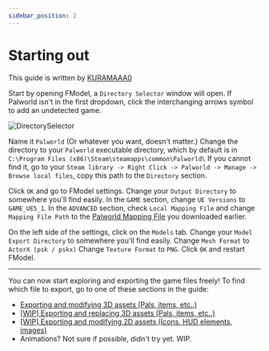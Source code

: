 ```yaml
---
sidebar_position: 2
---
```


# Starting out

This guide is written by [KURAMAAA0](https://github.com/KURAMAAA0/PalModding)

Start by opening FModel, a `Directory Selector` window will open.
If Palworld isn't in the first dropdown, click the interchanging arrows symbol to add an undetected game.

![DirectorySelector](./assets/dirselector.png)

Name it `Palworld` (Or whatever you want, doesn't matter.)
Change the directory to your `Palworld` executable directory, which by default is in `C:\Program Files (x86)\Steam\steamapps\common\Palworld\`
If you cannot find it, go to your `Steam library -> Right Click -> Palworld -> Manage -> Browse local files`, copy this path to the `Directory` section.

Click `OK` and go to FModel settings.
Change your `Output Directory` to somewhere you'll find easily.
In the `GAME` section, change `UE Versions` to `GAME_UE5_1`.
In the `ADVANCED` section, check `Local Mapping File` and change `Mapping File Path` to the [Palworld Mapping File](https://github.com/KURAMAAA0/PalModding/raw/main/Assset%20Swap%20Guide/Mappings.usmap) you downloaded earlier.

On the left side of the settings, click on the `Models` tab.
Change your `Model Export Directory` to somewhere you'll find easily.
Change `Mesh Format` to `ActorX (psk / pskx)`
Change `Texture Format` to `PNG`.
Click `OK` and restart FModel.

---

You can now start exploring and exporting the game files freely!
To find which file to export, go to one of these sections in the guide:

- [Exporting and modifying 3D assets (Pals, items, etc..)](ExportingModifying3DAssets.md)
- [\[WIP\] Exporting and replacing 3D assets (Pals, items, etc..)](ExportingReplacing3DAssets.md)
- [\[WIP\] Exporting and modifying 2D assets (Icons, HUD elements, images)](ExportingModifying2DAssets.md)
- Animations? Not sure if possible, didn't try yet. WIP.